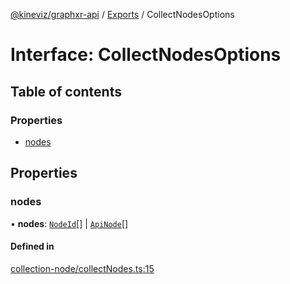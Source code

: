 [@kineviz/graphxr-api](../README.md) / [Exports](../modules.md) / CollectNodesOptions

# Interface: CollectNodesOptions

## Table of contents

### Properties

- [nodes](CollectNodesOptions.md#nodes)

## Properties

### nodes

• **nodes**: [`NodeId`](../modules.md#nodeid)[] \| [`ApiNode`](../classes/ApiNode.md)[]

#### Defined in

[collection-node/collectNodes.ts:15](https://bitbucket.org/kineviz/graphxr-api/src/3b69512/src/collection-node/collectNodes.ts#lines-15)
